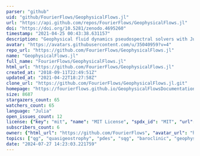 ```yaml
---
parser: "github"
uid: "github/FourierFlows/GeophysicalFlows.jl"
url: "https://api.github.com/repos/FourierFlows/GeophysicalFlows.jl"
doi: "https://doi.org/10.5281/zenodo.4695260"
timestamp: "2021-04-25 00:43:38.631157"
description: "Geophysical fluid dynamics pseudospectral solvers with Julia and FourierFlows.jl."
avatar: "https://avatars.githubusercontent.com/u/35040959?v=4"
repo_url: "https://github.com/FourierFlows/GeophysicalFlows.jl"
name: "GeophysicalFlows.jl"
full_name: "FourierFlows/GeophysicalFlows.jl"
html_url: "https://github.com/FourierFlows/GeophysicalFlows.jl"
created_at: "2018-09-11T22:49:51Z"
updated_at: "2021-04-22T18:27:58Z"
clone_url: "https://github.com/FourierFlows/GeophysicalFlows.jl.git"
homepage: "https://fourierflows.github.io/GeophysicalFlowsDocumentation/stable/"
size: 8687
stargazers_count: 65
watchers_count: 65
language: "Julia"
open_issues_count: 12
license: {"key": "mit", "name": "MIT License", "spdx_id": "MIT", "url": "https://api.github.com/licenses/mit", "node_id": "MDc6TGljZW5zZTEz"}
subscribers_count: 6
owner: {"html_url": "https://github.com/FourierFlows", "avatar_url": "https://avatars.githubusercontent.com/u/35040959?v=4", "login": "FourierFlows", "type": "Organization"}
topics: ["qg", "quasigeostrophy", "pdes", "sqg", "baroclinic", "geophysical-fluid-dynamics", "fourierflows", "navier-stokes"]
date: "2024-07-27 14:23:03.221759"
---
```

